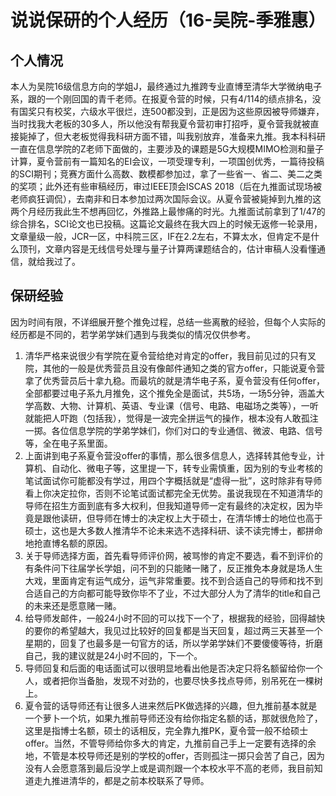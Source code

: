 # 说说保研的个人经历（16-吴院-季雅惠）

## 个人情况
本人为吴院16级信息方向的学姐J，最终通过九推跨专业直博至清华大学微纳电子系，跟的一个刚回国的青千老师。在报夏令营的时候，只有4/114的绩点排名，没有国奖只有校奖，六级水平很烂，连500都没到，正是因为这些原因被导师嫌弃，当时找我大老板的30多人，所以他没有帮我夏令营初审打招呼，夏令营我就被直接毙掉了，但大老板觉得我科研方面不错，叫我别放弃，准备来九推。我本科科研一直在信息学院的Z老师下面做的，主要涉及的课题是5G大规模MIMO检测和量子计算，夏令营前有一篇知名的EI会议，一项受理专利，一项国创优秀，一篇待投稿的SCI期刊；竞赛方面什么高数、数模都参加过，拿了一些省一、省二、美二之类的奖项；此外还有些审稿经历，审过IEEE顶会ISCAS 2018（后在九推面试现场被老师疯狂调侃），去南非和日本参加过两次国际会议。从夏令营被毙掉到九推的这两个月经历我此生不想再回忆，外推路上最惨痛的时光。九推面试前拿到了1/47的综合排名，SCI论文也已投稿。这篇论文最终在我大四上的时候无返修一轮录用，文章量级一般，JCR一区，中科院三区，IF在2.2左右，不算太水，但肯定不是什么顶刊，文章内容是无线信号处理与量子计算两课题结合的，估计审稿人没看懂通信，就给我过了。

## 保研经验
因为时间有限，不详细展开整个推免过程，总结一些离散的经验，但每个人实际的经历都是不同的，若学弟学妹们遇到与我类似的情况仅供参考。
1.	清华严格来说很少有学院在夏令营给绝对肯定的offer，我目前见过的只有叉院，其他的一般是优秀营员且没有像邮件通知之类的官方offer，只能说夏令营拿了优秀营员后十拿九稳。而最坑的就是清华电子系，夏令营没有任何offer，全部都要过电子系九月推免，这个推免全是面试，共5场，一场5分钟，涵盖大学高数、大物、计算机、英语、专业课（信号、电路、电磁场之类等），一听就能把人吓跑（包括我），觉得是一波完全拼运气的操作，根本没有人敢孤注一掷。各位信息学院的学弟学妹们，你们对口的专业通信、微波、电路、信号等，全在电子系里面。
2.	上面讲到电子系夏令营没offer的事情，那么很多信息人，选择转其他专业，计算机、自动化、微电子等，这里提一下，转专业需慎重，因为别的专业考核的笔试面试你可能都没有学过，用四个字概括就是“虚得一批”，这时除非有导师看上你决定拉你，否则不论笔试面试都完全无优势。虽说我现在不知道清华的导师在招生方面到底有多大权利，但我知道导师一定有最终的决定权，因为毕竟是跟他读研，但导师在博士的决定权上大于硕士，在清华博士的地位也高于硕士，这也是大多数人推清华不论未来选不选择科研、读不读完博士，都拼命地抢直博名额的原因。
3.	关于导师选择方面，首先看导师评价网，被骂惨的肯定不要选，看不到评价的有条件问下往届学长学姐，问不到的只能赌一赌了，反正推免本身就是场人生大戏，里面肯定有运气成分，运气非常重要。找不到合适自己的导师和找不到合适自己的方向都可能导致你毕不了业，不过大部分人为了清华的title和自己的未来还是愿意赌一赌。
4.	给导师发邮件，一般24小时不回的可以找下一个了，根据我的经验，回得越快的要你的希望越大，我见过比较好的回复都是当天回复，超过两三天甚至一个星期的，回复了也最多是一句官方的话，所以学弟学妹们不要傻傻等待，折磨自己，我的建议就是24小时不回的，下一个。
5.	导师回复和后面的电话面试可以很明显地看出他是否决定只将名额留给你一个人，或者把你当备胎，发现不对劲的，也要尽快多找点导师，别吊死在一棵树上。
6.	夏令营的话导师还有让很多人进来然后PK做选择的兴趣，但九推前基本就是一个萝卜一个坑，如果九推前导师还没有给你指定名额的话，那就很危险了，这里是指博士名额，硕士的话相反，完全靠九推PK，夏令营一般不给硕士offer。当然，不管导师给你多大的肯定，九推前自己手上一定要有选择的余地，不管是本校导师还是别的学校的offer，否则孤注一掷只会苦了自己，因为没有人会愿意落到最后没学上或是调剂跟一个本校水平不高的老师，我目前知道走九推进清华的，都是之前本校联系了导师。